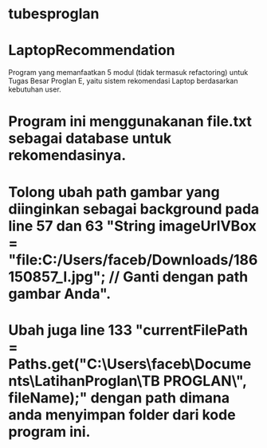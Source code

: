 # tubesproglan
# LaptopRecommendation

Program yang memanfaatkan 5 modul (tidak termasuk refactoring) untuk Tugas Besar Proglan E, yaitu sistem rekomendasi Laptop berdasarkan kebutuhan user.
# Program ini menggunakanan file.txt sebagai database untuk rekomendasinya.
# Tolong ubah path gambar yang diinginkan sebagai background pada line 57 dan 63 "String imageUrlVBox = "file:C:/Users/faceb/Downloads/186150857_l.jpg"; // Ganti dengan path gambar Anda".
# Ubah juga line 133 "currentFilePath = Paths.get("C:\\Users\\faceb\\Documents\\LatihanProglan\\TB PROGLAN\\", fileName);" dengan path dimana anda menyimpan folder dari kode program ini.
